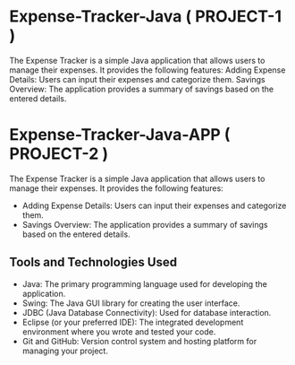 # Expense-Tracker-Java ( PROJECT-1 )
The Expense Tracker is a simple Java application that allows users to manage their expenses. It provides the following features:
Adding Expense Details: Users can input their expenses and categorize them.
Savings Overview: The application provides a summary of savings based on the entered details.

 
# Expense-Tracker-Java-APP ( PROJECT-2 )

The Expense Tracker is a simple Java application that allows users to manage their expenses. It provides the following features:
+ Adding Expense Details: Users can input their expenses and categorize them.
+ Savings Overview: The application provides a summary of savings based on the entered details.

## Tools and Technologies Used
+ Java: The primary programming language used for developing the application.
+ Swing: The Java GUI library for creating the user interface.
+ JDBC (Java Database Connectivity): Used for database interaction.
+ Eclipse (or your preferred IDE): The integrated development environment where you wrote and tested your code.
+ Git and GitHub: Version control system and hosting platform for managing your project.




